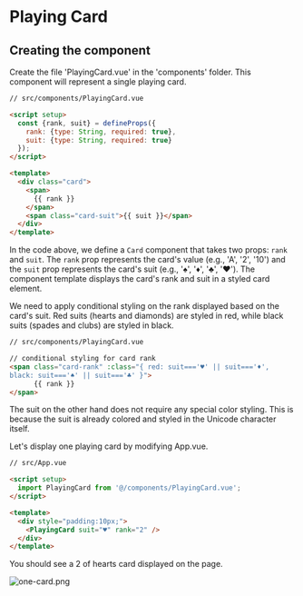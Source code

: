# Playing Card

## Creating the component

Create the file 'PlayingCard.vue' in the 'components' folder. This component will represent a single playing card.

```HTML
// src/components/PlayingCard.vue

<script setup>
  const {rank, suit} = defineProps({
    rank: {type: String, required: true},
    suit: {type: String, required: true}
  });
</script>

<template>
  <div class="card">
    <span>
      {{ rank }}
    </span>
    <span class="card-suit">{{ suit }}</span>
  </div>
</template>
```

In the code above, we define a `Card` component that takes two props: `rank` and `suit`. The `rank` prop represents the
card's value (e.g., 'A', '2', '10') and the `suit` prop represents the card's suit (e.g., '♠️', '♦️', '♣️', '♥️'). The
component template displays the card's rank and suit in a styled card element.

We need to apply conditional styling on the rank displayed based on the card's suit. Red suits (hearts and diamonds) are styled in red,
while black suits (spades and clubs) are styled in black. 

```HTML
// src/components/PlayingCard.vue

// conditional styling for card rank
<span class="card-rank" :class="{ red: suit==='♥️' || suit==='♦️', 
black: suit==='♠️' || suit==='♣️' }">
      {{ rank }}
</span>
 ```

The suit on the other hand does not require any special color
styling. This is because the suit is already colored and styled in the Unicode character itself.

Let's display one playing card by modifying App.vue.

```HTML
// src/App.vue

<script setup>
  import PlayingCard from '@/components/PlayingCard.vue';
</script>

<template>
  <div style="padding:10px;">
    <PlayingCard suit="♥️️" rank="2" />
  </div>
</template>

```
You should see a 2 of hearts card displayed on the page.

![one-card.png](one-card.png)
